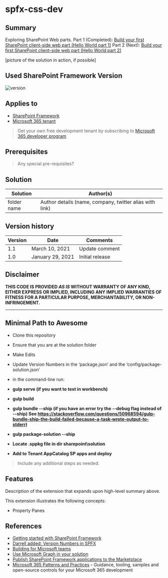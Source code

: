 # spfx-css-dev

## Summary

Exploring SharePoint Web parts.
Part 1 (Completed):
[Build your first SharePoint client-side web part (Hello World part 1)](https://docs.microsoft.com/en-us/sharepoint/dev/spfx/web-parts/get-started/build-a-hello-world-web-part)
Part 2 (Next):
[Build your first SharePoint client-side web part (Hello World part 2)](https://docs.microsoft.com/en-us/sharepoint/dev/spfx/web-parts/get-started/connect-to-sharepoint)

[picture of the solution in action, if possible]

## Used SharePoint Framework Version

![version](https://img.shields.io/npm/v/@microsoft/sp-component-base/latest?color=green)

## Applies to

- [SharePoint Framework](https://aka.ms/spfx)
- [Microsoft 365 tenant](https://docs.microsoft.com/en-us/sharepoint/dev/spfx/set-up-your-developer-tenant)

> Get your own free development tenant by subscribing to [Microsoft 365 developer program](http://aka.ms/o365devprogram)

## Prerequisites

> Any special pre-requisites?

## Solution

Solution|Author(s)
--------|---------
folder name | Author details (name, company, twitter alias with link)

## Version history

Version|Date|Comments
-------|----|--------
1.1|March 10, 2021|Update comment
1.0|January 29, 2021|Initial release

## Disclaimer

**THIS CODE IS PROVIDED *AS IS* WITHOUT WARRANTY OF ANY KIND, EITHER EXPRESS OR IMPLIED, INCLUDING ANY IMPLIED WARRANTIES OF FITNESS FOR A PARTICULAR PURPOSE, MERCHANTABILITY, OR NON-INFRINGEMENT.**

---

## Minimal Path to Awesome

- Clone this repository
- Ensure that you are at the solution folder
- Make Edits
- Update Version Numbers in the ‘package.json’ and the ‘config/package-solution.json’  
- in the command-line run:

- **gulp serve (if you want to test in workbench)**
- **gulp build**
- **gulp bundle --ship (if you have an error try the --debug flag instead of --ship) See https://stackoverflow.com/questions/50968594/gulp-bundle-ship-the-build-failed-because-a-task-wrote-output-to-stderr)**
- **gulp package-solution --ship**
- **Locate .sppkg file in dir sharepoint\solution**
- **Add to Tenant AppCatalog SP apps and deploy**

> Include any additional steps as needed.

## Features

Description of the extension that expands upon high-level summary above.

This extension illustrates the following concepts:

- Property Panes

## References

- [Getting started with SharePoint Framework](https://docs.microsoft.com/en-us/sharepoint/dev/spfx/set-up-your-developer-tenant)
- [Darrell added: Version Numbers in SPFX](https://n8d.at/how-to-version-new-sharepoint-framework-projects)
- [Building for Microsoft teams](https://docs.microsoft.com/en-us/sharepoint/dev/spfx/build-for-teams-overview)
- [Use Microsoft Graph in your solution](https://docs.microsoft.com/en-us/sharepoint/dev/spfx/web-parts/get-started/using-microsoft-graph-apis)
- [Publish SharePoint Framework applications to the Marketplace](https://docs.microsoft.com/en-us/sharepoint/dev/spfx/publish-to-marketplace-overview)
- [Microsoft 365 Patterns and Practices](https://aka.ms/m365pnp) - Guidance, tooling, samples and open-source controls for your Microsoft 365 development
